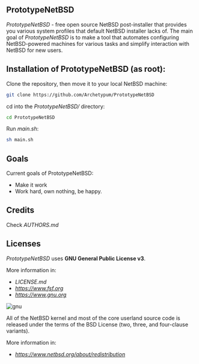 ## PrototypeNetBSD  

_PrototypeNetBSD_ - free open source NetBSD post-installer that provides you various system profiles that default NetBSD installer lacks of.
The main goal of _PrototypeNetBSD_ is to make a tool that automates configuring NetBSD-powered machines for various tasks and simplify interaction with NetBSD for new users.

## Installation of PrototypeNetBSD (as root):

Clone the repository, then move it to your local NetBSD machine:

```bash
git clone https://github.com/Archetypum/PrototypeNetBSD
```

cd into the _PrototypeNetBSD/_ directory:

```bash
cd PrototypeNetBSD
```

Run _main.sh_:

```bash
sh main.sh
```

## Goals 

Current goals of PrototypeNetBSD:
- Make it work
- Work hard, own nothing, be happy.

## Credits

Check _AUTHORS.md_

## Licenses

_PrototypeNetBSD_ uses **GNU General Public License v3**. 



More information in:

- _LICENSE.md_
- _https://www.fsf.org_
- _https://www.gnu.org_

![gnu](https://github.com/user-attachments/assets/66935a97-374f-4dbc-9f1c-428070fda139)

All of the NetBSD kernel and most of the core userland source code is released under the terms of the BSD License (two, three, and four-clause variants).

More information in:

- _https://www.netbsd.org/about/redistribution_

